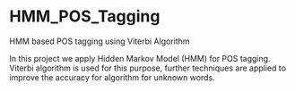 # HMM_POS_Tagging
HMM based POS tagging using Viterbi Algorithm

In this project we apply Hidden Markov Model (HMM) for POS tagging. Viterbi algorithm is used for this purpose, further techniques are applied to improve the accuracy for algorithm for unknown words.
